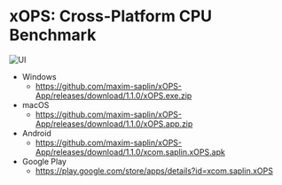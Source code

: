 # xOPS: Cross-Platform CPU Benchmark
![UI](https://github.com/maxim-saplin/xOPS-App/blob/master/Wide_img.png?raw=true)
- Windows
  - https://github.com/maxim-saplin/xOPS-App/releases/download/1.1.0/xOPS.exe.zip
- macOS
  - https://github.com/maxim-saplin/xOPS-App/releases/download/1.1.0/xOPS.app.zip
- Android
  - https://github.com/maxim-saplin/xOPS-App/releases/download/1.1.0/xcom.saplin.xOPS.apk
- Google Play
  - https://play.google.com/store/apps/details?id=xcom.saplin.xOPS
 
